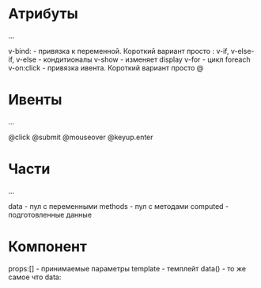 # Атрибуты
...

v-bind: - привязка к переменной. Короткий вариант просто :
v-if, v-else-if, v-else - кондитионалы
v-show - изменяет display
v-for - цикл foreach
v-on:click - привязка ивента. Короткий вариант просто @

# Ивенты
...

@click
@submit
@mouseover
@keyup.enter


# Части
...

data - пул с переменными
methods - пул с методами
computed - подготовленные данные

# Компонент
props:[] - принимаемые параметры
template - темплейт
data() - то же самое что data:


